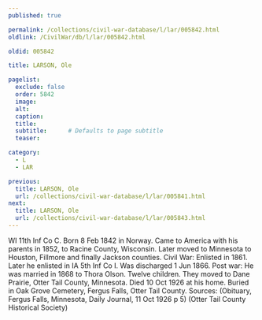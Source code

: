 ```yaml
---
published: true

permalink: /collections/civil-war-database/l/lar/005842.html
oldlink: /CivilWar/db/l/lar/005842.html

oldid: 005842

title: LARSON, Ole

pagelist:
  exclude: false
  order: 5842
  image: 
  alt:
  caption:
  title:
  subtitle:      # Defaults to page subtitle
  teaser:

category: 
  - L 
  - LAR

previous:
  title: LARSON, Ole
  url: /collections/civil-war-database/l/lar/005841.html  
next:
  title: LARSON, Ole
  url: /collections/civil-war-database/l/lar/005843.html   
---
```

WI 11th Inf Co C. Born 8 Feb 1842 in Norway. Came to America with his parents in 1852, to Racine County, Wisconsin. Later moved to Minnesota to Houston, Fillmore and finally Jackson counties. Civil War: Enlisted in 1861. Later he enlisted in IA 5th Inf Co I. Was discharged 1 Jun 1866. Post war: He was married in 1868 to Thora Olson. Twelve children. They moved to Dane Prairie, Otter Tail County, Minnesota. Died 10 Oct 1926 at his home. Buried in Oak Grove Cemetery, Fergus Falls, Otter Tail County. Sources: (Obituary, Fergus Falls, Minnesota, Daily Journal, 11 Oct 1926 p 5) (Otter Tail County Historical Society)